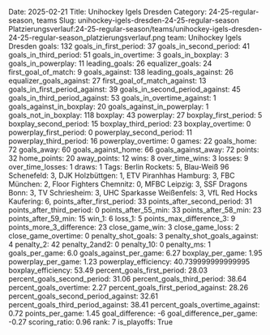 Date: 2025-02-21
Title: Unihockey Igels Dresden
Category: 24-25-regular-season, teams
Slug: unihockey-igels-dresden-24-25-regular-season
Platzierungsverlauf:24-25-regular-season/teams/unihockey-igels-dresden-24-25-regular-season_platzierungsverlauf.png
team: Unihockey Igels Dresden
goals: 132
goals_in_first_period: 37
goals_in_second_period: 41
goals_in_third_period: 51
goals_in_overtime: 3
goals_in_boxplay: 3
goals_in_powerplay: 11
leading_goals: 26
equalizer_goals: 24
first_goal_of_match: 9
goals_against: 138
leading_goals_against: 26
equalizer_goals_against: 27
first_goal_of_match_against: 13
goals_in_first_period_against: 39
goals_in_second_period_against: 45
goals_in_third_period_against: 53
goals_in_overtime_against: 1
goals_against_in_boxplay: 20
goals_against_in_powerplay: 1
goals_not_in_boxplay: 118
boxplay: 43
powerplay: 27
boxplay_first_period: 5
boxplay_second_period: 15
boxplay_third_period: 23
boxplay_overtime: 0
powerplay_first_period: 0
powerplay_second_period: 11
powerplay_third_period: 16
powerplay_overtime: 0
games: 22
goals_home: 72
goals_away: 60
goals_against_home: 66
goals_against_away: 72
points: 32
home_points: 20
away_points: 12
wins: 8
over_time_wins: 3
losses: 9
over_time_losses: 1
draws: 1
Tags:  Berlin Rockets: 5,  Blau-Weiß 96 Schenefeld: 3,  DJK Holzbüttgen: 1,  ETV Piranhhas Hamburg: 3,  FBC München: 2,  Floor Fighters Chemnitz: 0,  MFBC Leipzig: 3,  SSF Dragons Bonn: 3,  TV Schriesheim: 3,  UHC Sparkasse Weißenfels: 3,  VfL Red Hocks Kaufering: 6,
points_after_first_period: 33
points_after_second_period: 31
points_after_third_period: 0
points_after_55_min: 33
points_after_58_min: 23
points_after_59_min: 15
win_1: 6
loss_1: 5
points_max_difference_3: 9
points_more_3_difference: 23
close_game_win: 3
close_game_loss: 2
close_game_overtime: 0
penalty_shot_goals: 3
penalty_shot_goals_against: 4
penalty_2: 42
penalty_2and2: 0
penalty_10: 0
penalty_ms: 1
goals_per_game: 6.0
goals_against_per_game: 6.27
boxplay_per_game: 1.95
powerplay_per_game: 1.23
powerplay_efficiency: 40.739999999999995
boxplay_efficiency: 53.49
percent_goals_first_period: 28.03
percent_goals_second_period: 31.06
percent_goals_third_period: 38.64
percent_goals_overtime: 2.27
percent_goals_first_period_against: 28.26
percent_goals_second_period_against: 32.61
percent_goals_third_period_against: 38.41
percent_goals_overtime_against: 0.72
points_per_game: 1.45
goal_difference: -6
goal_difference_per_game: -0.27
scoring_ratio: 0.96
rank: 7
is_playoffs: True
